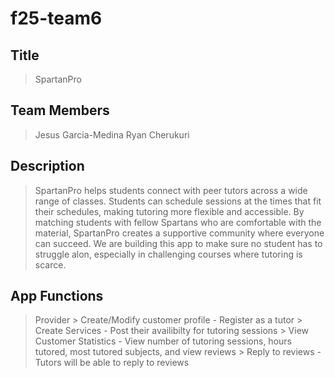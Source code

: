 # f25-team6
## Title
> SpartanPro

## Team Members
> Jesus Garcia-Medina
> Ryan Cherukuri

## Description
> SpartanPro helps students connect with peer tutors across a wide range of classes. Students can schedule sessions at the times that fit their schedules, making tutoring more flexible and accessible. By matching students with fellow Spartans who are comfortable with the material, SpartanPro creates a supportive community where everyone can succeed. We are building this app to make sure no student has to struggle alon, especially in challenging courses where tutoring is scarce. 

## App Functions
> Provider
    > Create/Modify customer profile - Register as a tutor
    > Create Services - Post their availibilty for tutoring sessions
    > View Customer Statistics - View number of tutoring sessions, hours tutored, most tutored subjects, and view reviews
    > Reply to reviews - Tutors will be able to reply to reviews